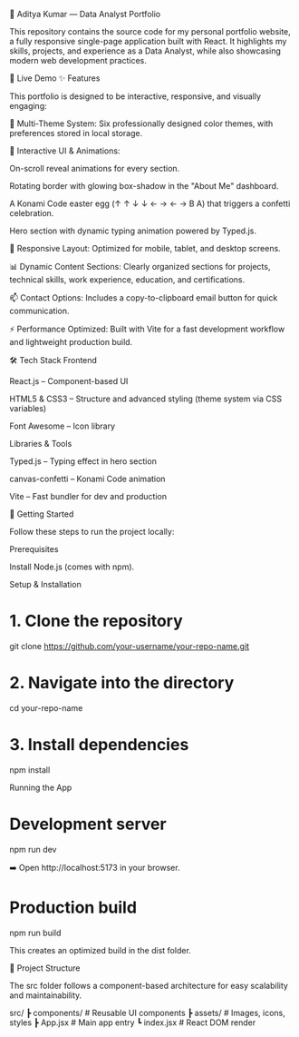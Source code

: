 🚀 Aditya Kumar — Data Analyst Portfolio


This repository contains the source code for my personal portfolio website, a fully responsive single-page application built with React. It highlights my skills, projects, and experience as a Data Analyst, while also showcasing modern web development practices.

🔗 Live Demo <!-- TODO: Replace with actual deployment link -->
✨ Features

This portfolio is designed to be interactive, responsive, and visually engaging:

🎨 Multi-Theme System: Six professionally designed color themes, with preferences stored in local storage.

💎 Interactive UI & Animations:

On-scroll reveal animations for every section.

Rotating border with glowing box-shadow in the "About Me" dashboard.

A Konami Code easter egg (↑ ↑ ↓ ↓ ← → ← → B A) that triggers a confetti celebration.

Hero section with dynamic typing animation powered by Typed.js.

📱 Responsive Layout: Optimized for mobile, tablet, and desktop screens.

📊 Dynamic Content Sections: Clearly organized sections for projects, technical skills, work experience, education, and certifications.

📫 Contact Options: Includes a copy-to-clipboard email button for quick communication.

⚡ Performance Optimized: Built with Vite for a fast development workflow and lightweight production build.

🛠️ Tech Stack
Frontend

React.js – Component-based UI

HTML5 & CSS3 – Structure and advanced styling (theme system via CSS variables)

Font Awesome – Icon library

Libraries & Tools

Typed.js – Typing effect in hero section

canvas-confetti – Konami Code animation

Vite – Fast bundler for dev and production

🚀 Getting Started

Follow these steps to run the project locally:

Prerequisites

Install Node.js (comes with npm).

Setup & Installation
# 1. Clone the repository
git clone https://github.com/your-username/your-repo-name.git

# 2. Navigate into the directory
cd your-repo-name

# 3. Install dependencies
npm install

Running the App
# Development server
npm run dev


➡️ Open http://localhost:5173 in your browser.

# Production build
npm run build


This creates an optimized build in the dist folder.

📂 Project Structure

The src folder follows a component-based architecture for easy scalability and maintainability.

src/
 ┣ components/   # Reusable UI components
 ┣ assets/       # Images, icons, styles
 ┣ App.jsx       # Main app entry
 ┗ index.jsx     # React DOM render
